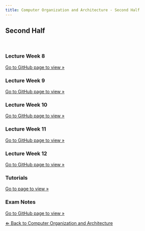 ```yaml
---
title: Computer Organization and Architecture - Second Half
---
```

<h2>Second Half</h2>
<br>
<div class="card-div">
<div class="card">
<h3>Lecture Week 8</h3>
<p class="card-p"><a href="https://github.com/nailahgucon/ntu-notes-files/tree/main/computer-organization-and-architecture/Second%20Half/week-8" class="card-a" target="_blank">Go to GitHub page to view &raquo;</a></p>
</div>

<div class="card">
<h3>Lecture Week 9</h3>
<p class="card-p"><a href="https://github.com/nailahgucon/ntu-notes-files/blob/main/computer-organization-and-architecture/Second%20Half/week-9/Week%209%20-%20Semiconductor%20Memories%20-%20HDD%20and%20SSD.pdf" class="card-a" target="_blank">Go to GitHub page to view &raquo;</a></p>
</div>

<div class="card">
<h3>Lecture Week 10</h3>
<p class="card-p"><a href="https://github.com/nailahgucon/ntu-notes-files/blob/main/computer-organization-and-architecture/Second%20Half/week-10/Week%2010%20-%20Cache%20-%20Virtual%20Memory.pdf" class="card-a" target="_blank">Go to GitHub page to view &raquo;</a></p>
</div>

<div class="card">
<h3>Lecture Week 11</h3>
<p class="card-p"><a href="https://github.com/nailahgucon/ntu-notes-files/blob/main/computer-organization-and-architecture/Second%20Half/week-11/Week%2011%20-%20Comms%20and%20UI%20-%20Pipeline.pdf" class="card-a" target="_blank">Go to GitHub page to view &raquo;</a></p>
</div>

<div class="card">
<h3>Lecture Week 12</h3>
<p class="card-p"><a href="https://github.com/nailahgucon/ntu-notes-files/blob/main/computer-organization-and-architecture/Second%20Half/week-12/Week%2012%20-%20Computer%20Arithmetic.pdf" class="card-a" target="_blank">Go to GitHub page to view &raquo;</a></p>
</div>

<div class="card">
<h3>Tutorials</h3>
<p class="card-p"><a href="/notes/computer-organization-and-architecture/second-half/second-half-tutorials/" class="card-a">Go to page to view &raquo;</a></p>
</div>

<div class="card">
<h3>Exam Notes</h3>
<p class="card-p"><a href="https://github.com/nailahgucon/ntu-notes-files/blob/main/computer-organization-and-architecture/Second%20Half/computer-organization-and-architecture-exam-notes.pdf" class="card-a" target="_blank">Go to GitHub page to view &raquo;</a></p>
</div>
</div>
<p><a href="/notes/computer-organization-and-architecture/"><bold>&#8656;</bold> Back to Computer Organization and Architecture</a></p>